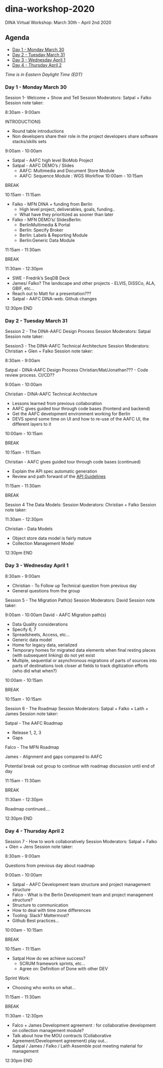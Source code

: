 # dina-workshop-2020
DINA Virtual Workshop: March 30th - April 2nd 2020

## Agenda

* [Day 1 - Monday March 30](#day-1---monday-March-30)
* [Day 2 - Tuesday March 31](#day-2---tuesday-march-31)
* [Day 3 - Wednesday April 1](#day-3---wednesday-april-1)
* [Day 4 - Thursday April 2](#day-4---thursday-april-2)

*Time is in Eastern Daylight Time (EDT)*

### Day 1 - Monday March 30
Session 1- Welcome + Show and Tell
Session Moderators: Satpal + Falko
Session note taker: 

8:30am - 9:00am

INTRODUCTIONS

* Round table introductions
* Non developers share their role in the project
developers share software stacks/skills sets

9:00am - 10:00am

* Satpal - AAFC high level BioMob Project
* Satpal - AAFC DEMO’s / Slides
  * AAFC: Multimedia and Document Store Module
  * AAFC: Sequence Module : WGS Workflow
10:00am - 10:15am

BREAK

10:15am - 11:15am    
* Falko - MFN DINA + funding from Berlin
  * High level project, deliverables, goals, funding..
  * What have they prioritized as sooner than later
* Falko - MFN DEMO’s/ SlidesBerlin: 
  * BerlinMultimedia & Portal
  * Berlin: Specify Broker
  * Berlin: Labels & Reporting Module
  * Berlin:Generic Data Module

11:15am - 11:30am

BREAK

11:30am - 12:30pm
* SWE - Fredrik’s SeqDB Deck
* James/ Falko? The landscape and other projects - ELVIS, DiSSCo, ALA, GBIF, etc…
* Reach out to Matt for a presentation???
* Satpal - AAFC DINA-web. Github changes

12:30pm
END

### Day 2 - Tuesday March 31 
Session 2 - The DINA-AAFC Design Process
Session Moderators: Satpal
Session note taker:

Session3 - The DINA-AAFC Technical Architecture
Session Moderators: Christian + Glen + Falko
Session note taker: 

8:30am - 9:00am

Satpal - DINA-AAFC Design Process
Christian/Mat/Jonathan??? - Code review process.  CI/CD??

9:00am - 10:00am

Christian - DINA-AAFC Technical Architecture
* Lessons learned from previous collaboration
* AAFC gives guided tour through code bases (frontend and backend)
* Get the AAFC development environment working for Berlin
* DEVS spend some time on UI and how to re-use of the AAFC UI, the different layers to it

10:00am - 10:15am

BREAK

10:15am - 11:15am

Christian - AAFC gives guided tour through code bases (continued)
* Explain the API spec automatic generation 
* Review and path forward of the [API Guidelines](https://github.com/DINA-Web/guidelines/blob/master/DINA-Web-API-Guidelines.md)

11:15am - 11:30am

BREAK

Session 4 The Data Models:
Session Moderators: Christian + Falko
Session note taker: 

11:30am - 12:30pm

Christian - Data Models
* Object store data model is fairly mature
* Collection Management Model 

12:30pm END

### Day 3 - Wednesday April 1

8:30am - 9:00am
* Christian - To Follow up Technical question from previous day 
* General questions from the group

Session 5 - The Migration Path(s)
Session Moderators: David 
Session note taker: 

9:00am - 10:00am
David - AAFC Migration path(s) 
* Data Quality considerations
* Specify 6, 7
* Spreadsheets, Access, etc…
* Generic data model
* Home for legacy data, serialized
* Temporary homes for migrated data elements when final resting places (with subsequent linking) do not yet exist
* Multiple, sequential or asynchronous migrations of parts of sources into parts of destinations look closer at fields to track digitization efforts (who did what when?)

10:00am - 10:15am

BREAK

10:15am - 10:15am

Session 6 - The Roadmap
Session Moderators: Satpal + Falko + Laith + James
Session note taker:

Satpal - The AAFC Roadmap
* Release 1, 2, 3 
* Gaps

Falco - The MFN Roadmap

James - Alignment and gaps compared to AAFC

Potential break out group to continue with roadmap discussion until end of day

11:15am - 11:30am

BREAK

11:30am - 12:30pm

Roadmap continued….

12:30pm END

### Day 4 - Thursday April 2

Session 7 - How to work collaboratively 
Session Moderators: Satpal + Falko + Glen + Jens
Session note taker: 

8:30am - 9:00am

Questions from previous day about roadmap

9:00am - 10:00am

* Satpal - AAFC Development team structure and project management structure
* Falco - What is the Berlin Development team and project management structure?
* Structure to communication 
* How to deal with time zone differences
* Tooling: Slack? Mattermost? 
* Github Best practices...

10:00am - 10:15am

BREAK

10:15am - 11:15am    

* Satpal How do we achieve success?
  * SCRUM framework sprints, etc...
  * Agree on: Definition of Done with other DEV
  
Sprint Work:

* Choosing who works on what...
  
11:15am - 11:30am

BREAK 

11:30am - 12:30pm

* Falco + James Development agreement : for collaborative development on collection management module?
* Talk about how the MOU contracts (Collaborative Agreement/Development agreement) play out…
* Satpal  / James / Falko / Laith Assemble post meeting material for management

12:30pm END
